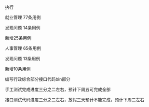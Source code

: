 执行

就业管理 77条用例

发现问题 14条用例

新增25条用例

人事管理 65条用例

发现问题 13条用例

新增10条用例

编写行政综合部分接口代码bin部分

手工测试完成进度三分之二左右，预计下周五可完成全部

接口测试代码进度三分之二左右，放假三天预计不能完成，预计下周二左右